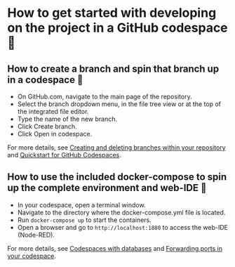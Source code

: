 # How to get started with developing on the project in a GitHub codespace 🚀

## How to create a branch and spin that branch up in a codespace 🌿

- On GitHub.com, navigate to the main page of the repository.
- Select the branch dropdown menu, in the file tree view or at the top of the integrated file editor.
- Type the name of the new branch.
- Click Create branch.
- Click Open in codespace.

For more details, see [Creating and deleting branches within your repository](https://docs.github.com/articles/creating-and-deleting-branches-within-your-repository) and [Quickstart for GitHub Codespaces](https://docs.github.com/en/codespaces/getting-started/quickstart).

## How to use the included docker-compose to spin up the complete environment and web-IDE 🐳

- In your codespace, open a terminal window.
- Navigate to the directory where the docker-compose.yml file is located.
- Run `docker-compose up` to start the containers.
- Open a browser and go to `http://localhost:1880` to access the web-IDE (Node-RED).

For more details, see [Codespaces with databases](https://medium.com/spawn-db/codespaces-with-databases-50fdf3b73d25) and [Forwarding ports in your codespace](https://docs.github.com/en/codespaces/developing-in-codespaces/forwarding-ports-in-your-codespace).
